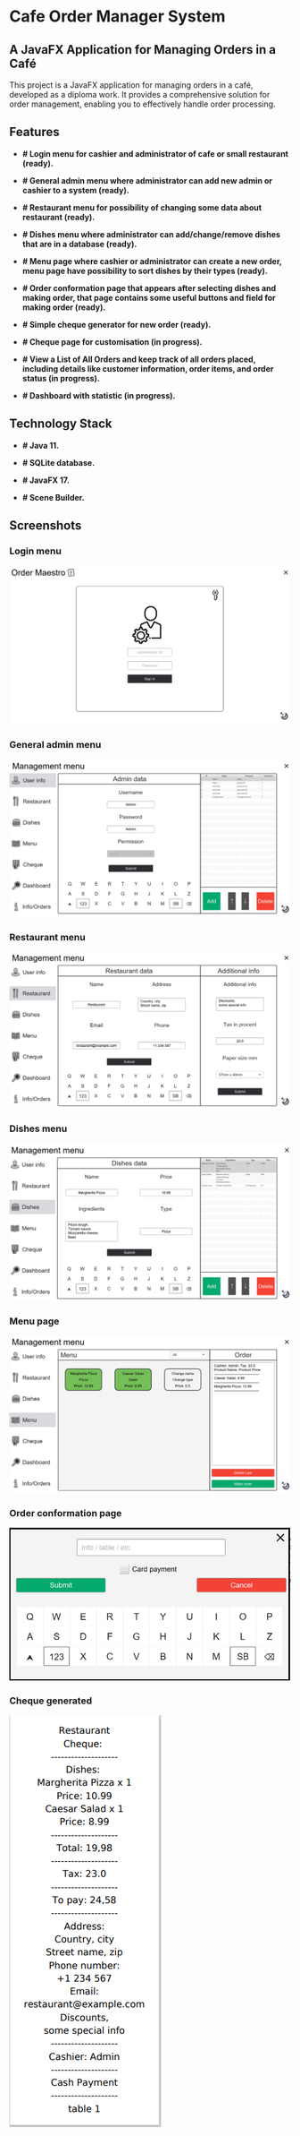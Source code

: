 # Cafe Order Manager System

## A JavaFX Application for Managing Orders in a Café

This project is a JavaFX application for managing orders in a café, developed as a diploma work. It provides a comprehensive solution for order management, enabling you to effectively handle order processing.

## Features

* **# Login menu for cashier and administrator of cafe or small restaurant (ready).**

* **# General admin menu where administrator can add new admin or cashier to a system (ready).**

* **# Restaurant menu for possibility of changing some data about restaurant (ready).**

* **# Dishes menu where administrator can add/change/remove dishes that are in a database (ready).**

* **# Menu page where cashier or administrator can create a new order, menu page have possibility to sort dishes by their types (ready).**

* **# Order conformation page that appears after selecting dishes and making order, that page contains some useful buttons and field for making order (ready).**

* **# Simple cheque generator for new order (ready).**

* **# Cheque page for customisation (in progress).**

* **# View a List of All Orders and keep track of all orders placed, including details like customer information, order items, and order status (in progress).**

* **# Dashboard with statistic (in progress).**

## Technology Stack

* **# Java 11.**

* **# SQLite database.**

* **# JavaFX 17.**

* **# Scene Builder.**

## Screenshots

### Login menu
![Login menu](screenshots/login-menu.PNG?raw=true "Login menu")

### General admin menu
![General admin menu](screenshots/user-info.PNG?raw=true "Admin menu")

### Restaurant menu
![Restaurant menu](screenshots/restaurant-menu.PNG?raw=true "Restaurant menu")

### Dishes menu
![Dishes menu](screenshots/dishes-menu.PNG?raw=true "Dishes menu")

### Menu page
![Menu page](screenshots/menu-page.PNG?raw=true "Menu page")

### Order conformation page
![Order conformation page](screenshots/order-conformation.PNG?raw=true "Order conformation")

### Cheque generated
![Cheque generated](screenshots/cheque-generated.PNG?raw=true "Cheque generated")
